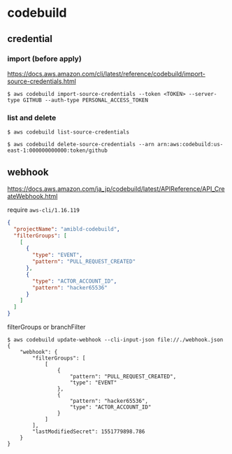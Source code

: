 # codebuild

## credential

### import (before apply)

https://docs.aws.amazon.com/cli/latest/reference/codebuild/import-source-credentials.html

```console
$ aws codebuild import-source-credentials --token <TOKEN> --server-type GITHUB --auth-type PERSONAL_ACCESS_TOKEN
```

### list and delete

```console
$ aws codebuild list-source-credentials
```

```console
$ aws codebuild delete-source-credentials --arn arn:aws:codebuild:us-east-1:000000000000:token/github
```


## webhook


https://docs.aws.amazon.com/ja_jp/codebuild/latest/APIReference/API_CreateWebhook.html

require `aws-cli/1.16.119`

```json
{
  "projectName": "amibld-codebuild",
  "filterGroups": [
    [
      {
        "type": "EVENT",
        "pattern": "PULL_REQUEST_CREATED"
      },
      {
        "type": "ACTOR_ACCOUNT_ID",
        "pattern": "hacker65536"
      }
    ]
  ]
}
```

filterGroups or branchFilter


```console
$ aws codebuild update-webhook --cli-input-json file://./webhook.json
{
    "webhook": {
        "filterGroups": [
            [
                {
                    "pattern": "PULL_REQUEST_CREATED",
                    "type": "EVENT"
                },
                {
                    "pattern": "hacker65536",
                    "type": "ACTOR_ACCOUNT_ID"
                }
            ]
        ],
        "lastModifiedSecret": 1551779898.786
    }
}
```
